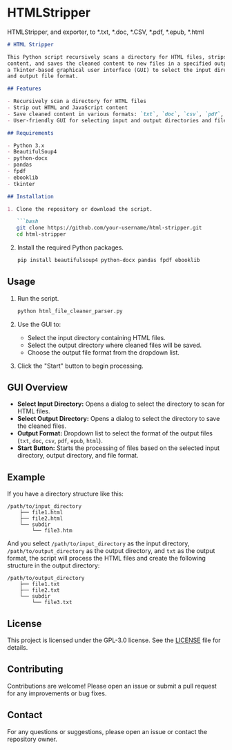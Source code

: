 # HTMLStripper
HTMLStripper, and exporter, to *.txt, *.doc, *.CSV, *.pdf, *.epub, *.html

```markdown
# HTML Stripper

This Python script recursively scans a directory for HTML files, strips out all HTML and JavaScript
content, and saves the cleaned content to new files in a specified output format. The script provides
a Tkinter-based graphical user interface (GUI) to select the input directory, output directory,
and output file format.

## Features

- Recursively scan a directory for HTML files
- Strip out HTML and JavaScript content
- Save cleaned content in various formats: `txt`, `doc`, `csv`, `pdf`, `epub`, `html`
- User-friendly GUI for selecting input and output directories and file format

## Requirements

- Python 3.x
- BeautifulSoup4
- python-docx
- pandas
- fpdf
- ebooklib
- tkinter

## Installation

1. Clone the repository or download the script.

   ```bash
   git clone https://github.com/your-username/html-stripper.git
   cd html-stripper
   ```

2. Install the required Python packages.

   ```bash
   pip install beautifulsoup4 python-docx pandas fpdf ebooklib
   ```

## Usage

1. Run the script.

   ```bash
   python html_file_cleaner_parser.py
   ```

2. Use the GUI to:
   - Select the input directory containing HTML files.
   - Select the output directory where cleaned files will be saved.
   - Choose the output file format from the dropdown list.

3. Click the "Start" button to begin processing.

## GUI Overview

- **Select Input Directory:** Opens a dialog to select the directory to scan for HTML files.
- **Select Output Directory:** Opens a dialog to select the directory to save the cleaned files.
- **Output Format:** Dropdown list to select the format of the output files (`txt`, `doc`, `csv`, `pdf`, `epub`, `html`).
- **Start Button:** Starts the processing of files based on the selected input directory, output directory, and file format.

## Example

If you have a directory structure like this:

```
/path/to/input_directory
    ├── file1.html
    ├── file2.html
    └── subdir
        └── file3.htm
```

And you select `/path/to/input_directory` as the input directory, `/path/to/output_directory` as the output directory, and `txt` as the output format, the script will process the HTML files and create the following structure in the output directory:

```
/path/to/output_directory
    ├── file1.txt
    ├── file2.txt
    └── subdir
        └── file3.txt
```

## License

This project is licensed under the GPL-3.0 license. See the [LICENSE](LICENSE) file for details.

## Contributing

Contributions are welcome! Please open an issue or submit a pull request for any improvements or bug fixes.

## Contact

For any questions or suggestions, please open an issue or contact the repository owner.
